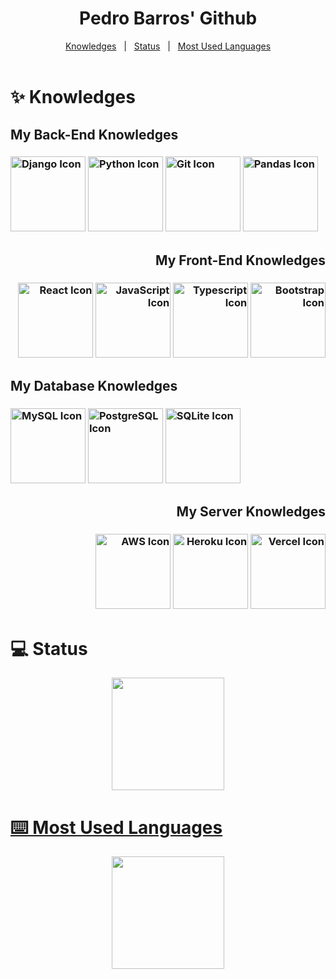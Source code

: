 <div id="top" align="center">
  <h1>Pedro Barros' Github</h1>
</div>

<div align="center">
	<a href="#knowledges">Knowledges</a> &#xa0; | &#xa0;
	<a href="#computer-status">Status</a> &#xa0; | &#xa0;
	<a href=#keyboard-most-used-languages>Most Used Languages</a>
</div>

<br/>

<h1 id="knowledges">✨ Knowledges</h1>
<div align="left">
	<h2>My Back-End Knowledges</h2>
	<h3>
		<img src="https://cdn.jsdelivr.net/gh/devicons/devicon/icons/django/django-plain-wordmark.svg" alt = "Django Icon" height= "120em"/>
        <img src="https://cdn.jsdelivr.net/gh/devicons/devicon/icons/python/python-original-wordmark.svg" alt = "Python Icon" height = "120em"/>
		<img src="https://cdn.jsdelivr.net/gh/devicons/devicon/icons/git/git-plain-wordmark.svg" alt = "Git Icon" height = "120em"/>
		<img src="https://cdn.jsdelivr.net/gh/devicons/devicon/icons/pandas/pandas-original-wordmark.svg" alt = "Pandas Icon" height = "120em"/>
</div>
   	
<div align = "right">
	<h2>My Front-End Knowledges</h2>
	<h3>
		<img src="https://cdn.jsdelivr.net/gh/devicons/devicon/icons/react/react-original-wordmark.svg" alt = "React Icon" height="120em"/>
		<img src="https://cdn.jsdelivr.net/gh/devicons/devicon/icons/javascript/javascript-original.svg" alt = "JavaScript Icon" height = "120em"/>
		<img src="https://cdn.jsdelivr.net/gh/devicons/devicon/icons/typescript/typescript-original.svg" alt = "Typescript Icon" height = "120em"/>
		<img src="https://cdn.jsdelivr.net/gh/devicons/devicon/icons/bootstrap/bootstrap-original-wordmark.svg" alt = "Bootstrap Icon" height = "120em"/>
	</h3>
</div>

<div align = "left">
	<h2>My Database Knowledges</h2>
	<h3>
		<img src="https://cdn.jsdelivr.net/gh/devicons/devicon/icons/mysql/mysql-original-wordmark.svg" alt = "MySQL Icon" height="120em"/>
		<img src="https://cdn.jsdelivr.net/gh/devicons/devicon/icons/postgresql/postgresql-original-wordmark.svg" alt = "PostgreSQL Icon" height="120em"/>
		<img src="https://cdn.jsdelivr.net/gh/devicons/devicon/icons/sqlite/sqlite-original-wordmark.svg" alt = "SQLite Icon" height = "120em"/>
	</h3>

<div align = "right">
	<h2>My Server Knowledges</h2>
	<h3>
        <img src="https://cdn.jsdelivr.net/gh/devicons/devicon/icons/amazonwebservices/amazonwebservices-original-wordmark.svg" alt = "AWS Icon" height="120em"/>
	    <img src="https://cdn.jsdelivr.net/gh/devicons/devicon/icons/heroku/heroku-plain-wordmark.svg" alt = "Heroku Icon" height = "120em"/>
	    <img src="https://cdn.jsdelivr.net/gh/devicons/devicon/icons/cmake/cmake-plain.svg" alt = "Vercel Icon" height = "120em"/>
	</h3>
</div>
	
<h1>💻 Status</h1>

<div align="center">
  <a href="https://github.com/pedrohrbarros">
  <img height="180em" src="https://github-readme-stats.vercel.app/api?username=pedrohrbarros&show_icons=true&theme=highcontrast&include_all_commits=true&count_private=true"/>
</div>
	
<h1>⌨️ Most Used Languages</h1>

<div align="center">
   <img height="180em" src="https://github-readme-stats.vercel.app/api/top-langs/?username=pedrohrbarros&layout=compact&langs_count=7&theme=highcontrast"/>
</div>
